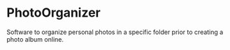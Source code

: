 # PhotoOrganizer
Software to organize personal photos in a specific folder prior to creating a photo album online.
